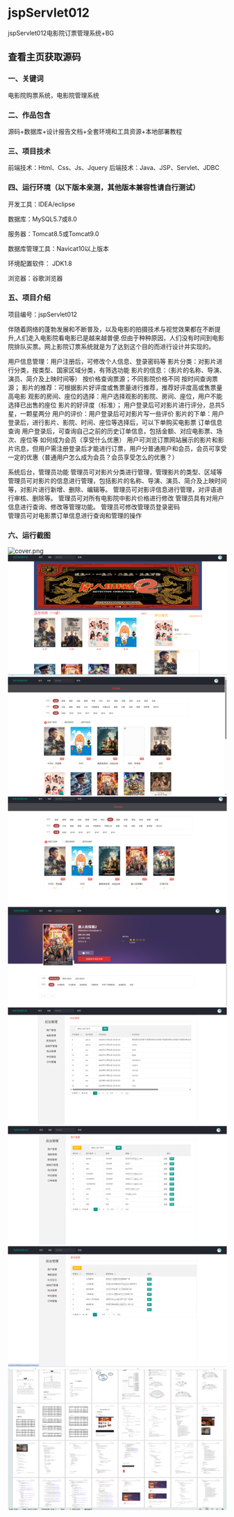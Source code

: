 # jspServlet012
jspServlet012电影院订票管理系统+BG
 
## 查看主页获取源码

### 一、关键词

电影院购票系统，电影院管理系统

### 二、作品包含
源码+数据库+设计报告文档+全套环境和工具资源+本地部署教程

### 三、项目技术
前端技术：Html、Css、Js、Jquery
后端技术：Java、JSP、Servlet、JDBC

### 四、运行环境（以下版本亲测，其他版本兼容性请自行测试）
开发工具：IDEA/eclipse

数据库：MySQL5.7或8.0

服务器：Tomcat8.5或Tomcat9.0

数据库管理工具：Navicat10以上版本

环境配置软件： JDK1.8

浏览器：谷歌浏览器

### 五、项目介绍
项目编号：jspServlet012

伴随着网络的蓬勃发展和不断普及，以及电影的拍摄技术与视觉效果都在不断提升,人们走入电影院看电影已是越来越普便.但由于种种原因，人们没有时间到电影院排队买票。网上影院订票系统就是为了达到这个目的而进行设计并实现的。

用户信息管理：用户注册后，可修改个人信息、登录密码等
影片分类：对影片进行分类，按类型、国家区域分类，有筛选功能
影片的信息：（影片的名称、导演、演员、简介及上映时间等）
按价格查询票源；不同影院价格不同
按时间查询票源；
影片的推荐：可根据影片好评度或售票量进行推荐，推荐好评度高或售票量高电影
观影的房间、座位的选择：用户选择观影的影院、房间、座位，用户不能选择已出售的座位
影片的好评度（标准）； 用户登录后可对影片进行评分，总共5星，一颗星两分
用户的评价：用户登录后可对影片写一些评价
影片的下单：用户登录后，进行影片、影院、时间、座位等选择后，可以下单购买电影票
订单信息查询
     用户登录后，可查询自己之前的历史订单信息，包括金额、对应电影票、场次、座位等
如何成为会员（享受什么优惠）
     用户可浏览订票网站展示的影片和影片讯息，但用户需注册登录后才能进行订票，用户分普通用户和会员，会员可享受一定的优惠（普通用户怎么成为会员？会员享受怎么的优惠？）

系统后台，管理员功能
管理员可对影片分类进行管理，管理影片的类型、区域等
管理员可对影片的信息进行管理，包括影片的名称、导演、演员、简介及上映时间等，对影片进行新增、删除、编辑等。
管理员可对影评信息进行管理，对评语进行审核、删除等。
管理员可对所有电影院中影片价格进行修改
管理员具有对用户信息进行查询、修改等管理功能。
管理员可修改管理员登录密码	
管理员可对电影票订单信息进行查询和管理的操作

### 六、运行截图
![cover.png](.cover.png)
![1.png](./1.png)
![2.png](./2.png)
![3.png](./3.png)
![4.png](./4.png)
![5.png](./5.png)
![6.png](./6.png)
![7.png](./7.png)
![8.png](./8.png)
